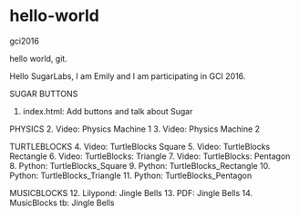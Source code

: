 # hello-world
gci2016

hello world, git.

Hello SugarLabs, I am Emily and I am participating in GCI 2016.

SUGAR BUTTONS
1. index.html: Add buttons and talk about Sugar

PHYSICS
2. Video: Physics Machine 1
3. Video: Physics Machine 2

TURTLEBLOCKS
4. Video: TurtleBlocks Square
5. Video: TurtleBlocks Rectangle
6. Video: TurtleBlocks: Triangle
7. Video: TurtleBlocks: Pentagon
8. Python: TurtleBlocks_Square
9. Python: TurtleBlocks_Rectangle
10. Python: TurtleBlocks_Triangle
11. Python: TurtleBlocks_Pentagon

MUSICBLOCKS
12. Lilypond: Jingle Bells
13. PDF: Jingle Bells
14. MusicBlocks tb: Jingle Bells
